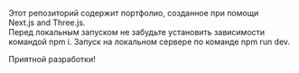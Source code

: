 Этот репозиторий содержит портфолио, созданное при помощи <br /> Next.js and Three.js. <br />
Перед локальным запуском не забудьте установить зависимости командой npm i.
Запуск на локальном сервере по команде npm run dev.

Приятной разработки!

